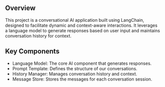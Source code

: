 ## Overview
This project is a conversational AI application built using LangChain, designed to facilitate dynamic and context-aware interactions. 
It leverages a language model to generate responses based on user input and maintains conversation history for context.

## Key Components
- Language Model: The core AI component that generates responses.
- Prompt Template: Defines the structure of our conversations.
- History Manager: Manages conversation history and context.
- Message Store: Stores the messages for each conversation session.